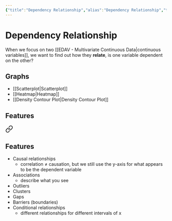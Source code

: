 ```yaml
---
{"title":"Dependency Relationship","alias":"Dependency Relationship","type":"note","created":"2022-10-12T23:21:40","modified":"2022-10-21T15:27:02","dg-publish":true,"sup":["[[EDAV\\|EDAV]]"],"state":"done","permalink":"/edav-dependency-relationship/","dgPassFrontmatter":true,"updated":"2022-10-21T15:27:02"}
---
```



# Dependency Relationship

When we focus on two [[EDAV - Multivariate Continuous Data\|continuous variables]], we want to find out how they **relate**, is one variable dependent on the other?

## Graphs

- [[Scatterplot\|Scatterplot]]
- [[Heatmap\|Heatmap]]
- [[Density Contour Plot\|Density Contour Plot]]

## Features


<div class="transclusion internal-embed is-loaded"><a class="markdown-embed-link" href="/scatterplot/#features" aria-label="Open link"><svg xmlns="http://www.w3.org/2000/svg" width="24" height="24" viewBox="0 0 24 24" fill="none" stroke="currentColor" stroke-width="2" stroke-linecap="round" stroke-linejoin="round" class="svg-icon lucide-link"><path d="M10 13a5 5 0 0 0 7.54.54l3-3a5 5 0 0 0-7.07-7.07l-1.72 1.71"></path><path d="M14 11a5 5 0 0 0-7.54-.54l-3 3a5 5 0 0 0 7.07 7.07l1.71-1.71"></path></svg></a><div class="markdown-embed">



## Features

- Causal relationships
    - correlation ≠ causation, but we still use the y-axis for what appears to be the dependent variable
- Associations
    - describe what you see
- Outliers
- Clusters
- Gaps
- Barriers (boundaries)
- Conditional relationships
    - different relationships for different intervals of x


</div></div>

